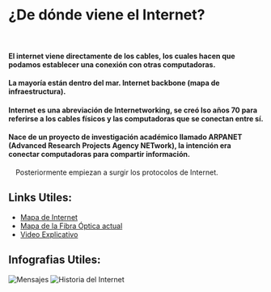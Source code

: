 # ¿De dónde viene el Internet?
⠀⠀
#### El internet viene directamente de los cables, los cuales hacen que podamos establecer una conexión con otras computadoras.
#### La mayoría están dentro del mar. Internet backbone (mapa de infraestructura).
#### Internet es una abreviación de Internetworking, se creó lso años 70 para referirse a los cables físicos y las computadoras que se conectan entre sí.
#### Nace de un proyecto de investigación académico llamado ARPANET (Advanced Research Projects Agency NETwork), la intención era conectar computadoras para compartir información.
⠀
Posteriormente empiezan a surgir los protocolos de Internet.

## Links Utiles:
- [Mapa de Internet](https://internet-map.net)
- [Mapa de la Fibra Óptica actual](https://www.submarinecablemap.com)
- [Video Explicativo](https://youtu.be/u1xxZ8r2rRc)

## Infografias Utiles:
![Mensajes](https://static.platzi.com/media/user_upload/1366_2000-9ca1eccf-d9d6-43c6-b277-28585836756b.jpg)
![Historia del Internet](https://i.imgur.com/YWEjAge.jpg)
